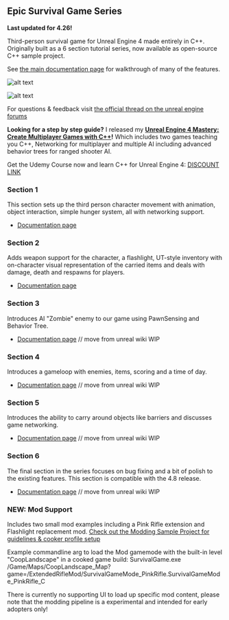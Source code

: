 Epic Survival Game Series
-------------------------

**Last updated for 4.26!**

Third-person survival game for Unreal Engine 4 made entirely in C++. Originally built as a 6 section tutorial series, now available as open-source C++ sample project.

See [the main documentation page](https://www.tomlooman.com/survival-sample-game-for-ue4/) for walkthrough of many of the features.

![alt text](https://www.tomlooman.com/wp-content/uploads/2015/04/section6_equipment03.jpg)

![alt text](https://www.tomlooman.com/wp-content/uploads/2015/04/section6_advancedanimbp031.jpg)

For questions & feedback visit [the official thread on the unreal engine forums](https://forums.unrealengine.com/showthread.php?63678-Upcoming-C-Gameplay-Example-Series-Making-a-Survival-Game)

**Looking for a step by step guide?** I released my **[Unreal Engine 4 Mastery: Create Multiplayer Games with C++](https://www.udemy.com/unrealengine-cpp/?couponCode=TLGH14)!** Which includes two games teaching you C++, Networking for multiplayer and multiple AI including advanced behavior trees for ranged shooter AI.

Get the Udemy Course now and learn C++ for Unreal Engine 4: [DISCOUNT LINK](https://www.udemy.com/unrealengine-cpp/?couponCode=TLGH14)

### Section 1
This section sets up the third person character movement with animation, object interaction, simple hunger system, all with networking support.

- [Documentation page](https://www.tomlooman.com/survival-sample-game-for-ue4/section-one/)

### Section 2
Adds weapon support for the character, a flashlight, UT-style inventory with on-character visual representation of the carried items and deals with damage, death and respawns for players.

- [Documentation page](https://www.tomlooman.com/survival-sample-game-for-ue4/section-two/)

### Section 3
Introduces AI "Zombie" enemy to our game using PawnSensing and Behavior Tree.

- [Documentation page](https://wiki.unrealengine.com/Survival_Sample_Game:_Section_3) // move from unreal wiki WIP

### Section 4
Introduces a gameloop with enemies, items, scoring and a time of day.

- [Documentation page](https://wiki.unrealengine.com/Survival_Sample_Game:_Section_4) // move from unreal wiki WIP

### Section 5
Introduces the ability to carry around objects like barriers and discusses game networking.

- [Documentation page](https://wiki.unrealengine.com/Survival_Sample_Game:_Section_5) // move from unreal wiki WIP

### Section 6
The final section in the series focuses on bug fixing and a bit of polish to the existing features. This section is compatible with the 4.8 release.

- [Documentation page](https://wiki.unrealengine.com/Survival_Sample_Game:_Section_6) // move from unreal wiki WIP

### NEW: Mod Support
Includes two small mod examples including a Pink Rifle extension and Flashlight replacement mod. [Check out the Modding Sample Project for guidelines & cooker profile setup](https://www.tomlooman.com/add-mod-support-to-your-unreal-engine-4-game/)

Example commandline arg to load the Mod gamemode with the built-in level "CoopLandscape" in a cooked game build:
SurvivalGame.exe /Game/Maps/CoopLandscape_Map?game=/ExtendedRifleMod/SurvivalGameMode_PinkRifle.SurvivalGameMode_PinkRifle_C

There is currently no supporting UI to load up specific mod content, please note that the modding pipeline is a experimental and intended for early adopters only!
